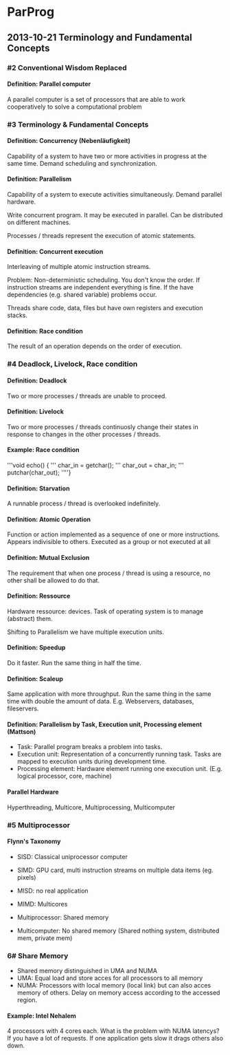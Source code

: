 # ParProg
## 2013-10-21  Terminology and Fundamental Concepts
### #2 Conventional Wisdom Replaced
#### Definition: Parallel computer
A parallel computer is a set of processors that are able to work cooperatively to solve a computational problem

### #3 Terminology & Fundamental Concepts

#### Definition: Concurrency (Nebenläufigkeit)
Capability of a system to have two or more activities in progress at the same time. Demand scheduling and synchronization.

#### Definition: Parallelism
Capability of a system to execute activities simultaneously. Demand parallel hardware.

Write concurrent program. It may be executed in parallel. Can be distributed on different machines.

Processes / threads represent the execution of atomic statements.

#### Definition: Concurrent execution
Interleaving of multiple atomic instruction streams.

Problem: Non-deterministic scheduling. You don't know the order. If instruction streams are independent everything is fine. If the have dependencies (e.g. shared variable) problems occur.

Threads share code, data, files but have own registers and execution stacks.

#### Definition: Race condition
The result of an operation depends on the order of execution.

### #4 Deadlock, Livelock, Race condition

#### Definition: Deadlock
Two or more processes / threads are unable to proceed.

#### Definition: Livelock
Two or more processes / threads continuosly change their states in response to changes in the other processes / threads.

#### Example: Race condition
'''void echo() {
'''    char_in = getchar();
'''    char_out = char_in;
'''   putchar(char_out);
''''}

#### Definition: Starvation
A runnable process / thread is overlooked indefinitely.

#### Definition: Atomic Operation
Function or action implemented as a sequence of one or more instructions. Appears indivisible to others. Executed as a group or not executed at all

#### Definition: Mutual Exclusion
The requirement that when one process / thread is using a resource, no other shall be allowed to do that.

#### Definition: Ressource
Hardware ressource: devices. Task of operating system is to manage (abstract) them.

Shifting to Parallelism we have multiple execution units.

#### Definition: Speedup
Do it faster. Run the same thing in half the time.

#### Definition: Scaleup
Same application with more throughput. Run the same thing in the same time with double the amount of data. E.g. Webservers, databases, fileservers.

#### Definition: Parallelism by Task, Execution unit, Processing element (Mattson)
* Task: Parallel program breaks a problem into tasks.
* Execution unit: Representation of a concurrently running task. Tasks are mapped to execution units during development time.
* Processing element: Hardware element running one execution unit. (E.g. logical processor, core, machine)

#### Parallel Hardware
Hyperthreading, Multicore, Multiprocessing, Multicomputer

### #5 Multiprocessor
#### Flynn's Taxonomy
* SISD: Classical uniprocessor computer
* SIMD: GPU card, multi instruction streams on multiple data items (eg. pixels)
* MISD: no real application
* MIMD: Multicores

* Multiprocessor: Shared memory
* Multicomputer: No shared memory (Shared nothing system, distributed mem, private mem)

### 6# Share Memory
* Shared memory distinguished in UMA and NUMA
* UMA: Equal load and store acces for all processors to all memory
* NUMA: Processors with local memory (local link) but can also acces memory of others.  Delay on memory access according to the accessed region.

#### Example: Intel Nehalem
4 processors with 4 cores each.
What is the problem with NUMA latencys? If you have a lot of requests. If one application gets slow it drags others also down.